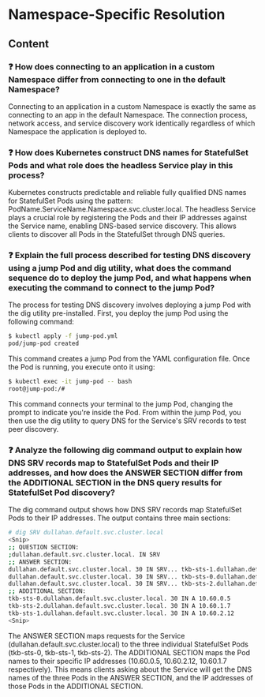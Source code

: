 # Namespace-Specific Resolution

## Content

### ❓ How does connecting to an application in a custom Namespace differ from connecting to one in the default Namespace?
Connecting to an application in a custom Namespace is exactly the same as connecting to an app in the default Namespace. The connection process, network access, and service discovery work identically regardless of which Namespace the application is deployed to.

### ❓ How does Kubernetes construct DNS names for StatefulSet Pods and what role does the headless Service play in this process?
Kubernetes constructs predictable and reliable fully qualified DNS names for StatefulSet Pods using the pattern: PodName.ServiceName.Namespace.svc.cluster.local. The headless Service plays a crucial role by registering the Pods and their IP addresses against the Service name, enabling DNS-based service discovery. This allows clients to discover all Pods in the StatefulSet through DNS queries.

### ❓ Explain the full process described for testing DNS discovery using a jump Pod and dig utility, what does the command sequence do to deploy the jump Pod, and what happens when executing the command to connect to the jump Pod?
The process for testing DNS discovery involves deploying a jump Pod with the dig utility pre-installed. First, you deploy the jump Pod using the following command:

```bash
$ kubectl apply -f jump-pod.yml
pod/jump-pod created
```

This command creates a jump Pod from the YAML configuration file. Once the Pod is running, you execute onto it using:

```bash
$ kubectl exec -it jump-pod -- bash
root@jump-pod:/#
```

This command connects your terminal to the jump Pod, changing the prompt to indicate you're inside the Pod. From within the jump Pod, you then use the dig utility to query DNS for the Service's SRV records to test peer discovery.

### ❓ Analyze the following dig command output to explain how DNS SRV records map to StatefulSet Pods and their IP addresses, and how does the ANSWER SECTION differ from the ADDITIONAL SECTION in the DNS query results for StatefulSet Pod discovery?
The dig command output shows how DNS SRV records map StatefulSet Pods to their IP addresses. The output contains three main sections:

```bash
# dig SRV dullahan.default.svc.cluster.local
<Snip>
;; QUESTION SECTION:
;dullahan.default.svc.cluster.local. IN SRV
;; ANSWER SECTION:
dullahan.default.svc.cluster.local. 30 IN SRV... tkb-sts-1.dullahan.default.svc.cluster.local.
dullahan.default.svc.cluster.local. 30 IN SRV... tkb-sts-0.dullahan.default.svc.cluster.local.
dullahan.default.svc.cluster.local. 30 IN SRV... tkb-sts-2.dullahan.default.svc.cluster.local.
;; ADDITIONAL SECTION:
tkb-sts-0.dullahan.default.svc.cluster.local. 30 IN A 10.60.0.5
tkb-sts-2.dullahan.default.svc.cluster.local. 30 IN A 10.60.1.7
tkb-sts-1.dullahan.default.svc.cluster.local. 30 IN A 10.60.2.12
<Snip>
```

The ANSWER SECTION maps requests for the Service (dullahan.default.svc.cluster.local) to the three individual StatefulSet Pods (tkb-sts-0, tkb-sts-1, tkb-sts-2). The ADDITIONAL SECTION maps the Pod names to their specific IP addresses (10.60.0.5, 10.60.2.12, 10.60.1.7 respectively). This means clients asking about the Service will get the DNS names of the three Pods in the ANSWER SECTION, and the IP addresses of those Pods in the ADDITIONAL SECTION.

